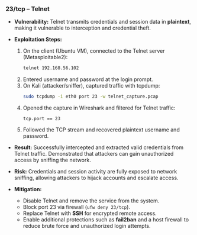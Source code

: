 ### 23/tcp – Telnet

- **Vulnerability:** Telnet transmits credentials and session data in **plaintext**, making it vulnerable to interception and credential theft.  

- **Exploitation Steps:**
  1. On the client (Ubuntu VM), connected to the Telnet server (Metasploitable2):  
     ```bash
     telnet 192.168.56.102
     ```
  2. Entered username and password at the login prompt.  
  3. On Kali (attacker/sniffer), captured traffic with tcpdump:  
     ```bash
     sudo tcpdump -i eth0 port 23 -w telnet_capture.pcap
     ```
  4. Opened the capture in Wireshark and filtered for Telnet traffic:  
     ```
     tcp.port == 23
     ```
  5. Followed the TCP stream and recovered plaintext username and password.

- **Result:** Successfully intercepted and extracted valid credentials from Telnet traffic. Demonstrated that attackers can gain unauthorized access by sniffing the network.  

- **Risk:** Credentials and session activity are fully exposed to network sniffing, allowing attackers to hijack accounts and escalate access.  

- **Mitigation:**  
  - Disable Telnet and remove the service from the system.  
  - Block port 23 via firewall (`ufw deny 23/tcp`).  
  - Replace Telnet with **SSH** for encrypted remote access.  
  - Enable additional protections such as **fail2ban** and a host firewall to reduce brute force and unauthorized login attempts.